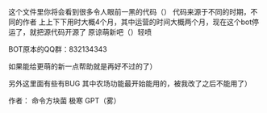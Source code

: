 这个文件里你将会看到很多令人眼前一黑的代码（）  代码来源于不同的时期，不同的作者  上上下下用时大概4个月，其中运营的时间大概两个月，现在这个bot停运了，就把源代码开源了  原谅萌新吧（）轻喷

BOT原本的QQ群：832134343

如果能给更萌的新一点帮助就是再好不过的了）

另外这里面有些有BUG  其中农场功能最开始能用的，被我改了之后不能用了）

作者：
命令方块菌
极寒
GPT（雾）
